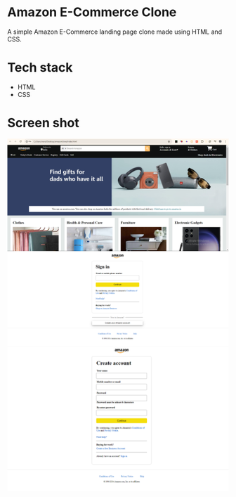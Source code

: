 # Amazon E-Commerce Clone
A simple Amazon E-Commerce landing page clone made using HTML and CSS.

# Tech stack
- HTML
- CSS

# Screen shot

![Amazon landing Page](./amazonclonepic.PNG)
![Login Page](./loginpage.PNG)
![Sign Up Page](./signuppage.PNG)



